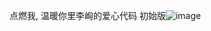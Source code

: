 点燃我, 温暖你里李峋的爱心代码  初始版![image](https://github.com/love99you/Pink-Heart/assets/118249630/03436b3e-b4c0-433c-b5d3-e4147b7d38bf)


